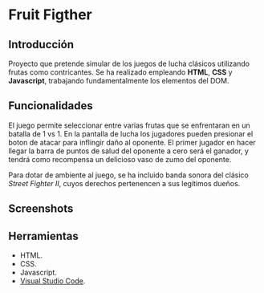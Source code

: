 # Fruit Figther

## Introducción

Proyecto que pretende simular de los juegos de lucha clásicos utilizando frutas como contricantes. Se ha realizado empleando **HTML**, **CSS** y **Javascript**, trabajando fundamentalmente los elementos del DOM.

## Funcionalidades

El juego permite seleccionar entre varias frutas que se enfrentaran en un batalla de 1 vs 1. En la pantalla de lucha los jugadores pueden presionar el boton de atacar para inflingir daño al oponente. El primer jugador en hacer llegar la barra de puntos de salud del oponente a cero será el ganador, y tendrá como recompensa un delicioso vaso de zumo del oponente.

Para dotar de ambiente al juego, se ha incluido banda sonora del clásico _Street Fighter II_, cuyos derechos pertenencen a sus legítimos dueños.

## Screenshots

## Herramientas

- HTML.
- CSS.
- Javascript.
- [Visual Studio Code](https://code.visualstudio.com/).
